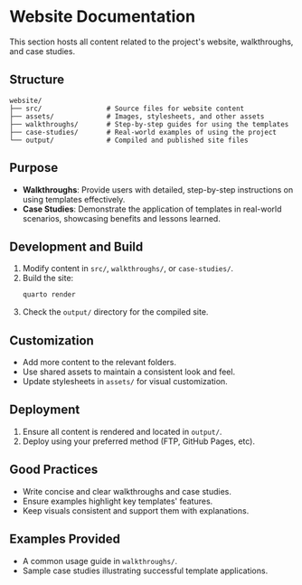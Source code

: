 # Website Documentation

This section hosts all content related to the project's website, walkthroughs, and case studies.

## Structure

```
website/
├── src/                # Source files for website content
├── assets/             # Images, stylesheets, and other assets
├── walkthroughs/       # Step-by-step guides for using the templates
├── case-studies/       # Real-world examples of using the project
└── output/             # Compiled and published site files
```

## Purpose

- **Walkthroughs**: Provide users with detailed, step-by-step instructions on using templates effectively.
- **Case Studies**: Demonstrate the application of templates in real-world scenarios, showcasing benefits and lessons learned.

## Development and Build

1. Modify content in `src/`, `walkthroughs/`, or `case-studies/`.
2. Build the site:
   ```bash
   quarto render
   ```
3. Check the `output/` directory for the compiled site.

## Customization

- Add more content to the relevant folders.
- Use shared assets to maintain a consistent look and feel.
- Update stylesheets in `assets/` for visual customization.

## Deployment

1. Ensure all content is rendered and located in `output/`.
2. Deploy using your preferred method (FTP, GitHub Pages, etc).

## Good Practices

- Write concise and clear walkthroughs and case studies.
- Ensure examples highlight key templates' features.
- Keep visuals consistent and support them with explanations.

## Examples Provided

- A common usage guide in `walkthroughs/`.
- Sample case studies illustrating successful template applications.

